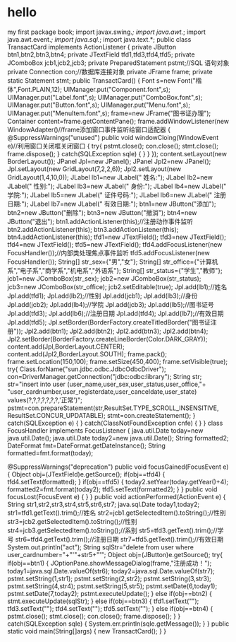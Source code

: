 # hello
my first
package book;
import javax.swing.*;
import java.awt.*;
import java.awt.event.*;
import java.sql.*;
import java.text.*;
public class TransactCard implements ActionListener
{
private  JButton btn1,btn2,btn3,btn4;
private  JTextField tfd1,tfd3,tfd4,tfd5;
private  JComboBox jcb1,jcb2,jcb3;
private  PreparedStatement pstmt;//SQL	语句对象
private  Connection con;//数据库连接对象
private  JFrame frame;
private static Statement stmt;
public TransactCard()
{
Font s=new Font("楷体",Font.PLAIN,12);
UIManager.put("Component.font",s);
UIManager.put("Label.font",s);
UIManager.put("ComboBox.font",s);
UIManager.put("Button.font",s);
UIManager.put("Menu.font",s);
UIManager.put("MenuItem.font",s);
frame=new JFrame("图书证办理");
Container content=frame.getContentPane();
frame.addWindowListener(new WindowAdapter()//frame添加窗口事件监听给窗口适配器
{
@SuppressWarnings("unused")
public void windowCloing(WindowEvent e)//利用窗口关闭框关闭窗口
{
try{
pstmt.close();
con.close();
stmt.close();
frame.dispose();
}
catch(SQLException sqle)
{
}
}
});
content.setLayout(new BorderLayout());
JPanel Jpl=new JPanel();
JPanel Jpl2=new JPanel();
Jpl.setLayout(new GridLayout(7,2,2,6));
Jpl2.setLayout(new GridLayout(1,4,10,0));
JLabel lb1=new JLabel("  姓名:");
JLabel lb2=new JLabel("  性别:");
JLabel lb3=new JLabel("  身份:");
JLabel lb4=new JLabel("  学院:");
JLabel lb5=new JLabel("  证件号码:");
JLabel lb6=new JLabel("  注册日期:");
JLabel lb7=new JLabel("  有效日期:");
btn1=new JButton("添加");
btn2=new JButton("删除");
btn3=new JButton("撤消");
btn4=new JButton("退出");
btn1.addActionListener(this);//注册动作事件监听
btn2.addActionListener(this);
btn3.addActionListener(this);
btn4.addActionListener(this);
tfd1=new JTextField();
tfd3=new JTextField();
tfd4=new JTextField();
tfd5=new JTextField();
tfd4.addFocusListener(new FocusHandler());//内部类处理焦点事件监听
tfd5.addFocusListener(new FocusHandler());
String[] str_sex={"男","女"};
String[] str_office={"计算机系","电子系","商学系","机电系","外语系"};
String[] str_status={"学生","教师"};
jcb1=new JComboBox(str_sex);
jcb2=new JComboBox(str_status);
jcb3=new JComboBox(str_office);
jcb2.setEditable(true);
Jpl.add(lb1);//姓名
Jpl.add(tfd1);
Jpl.add(lb2);//性别
Jpl.add(jcb1);
Jpl.add(lb3);//身份
Jpl.add(jcb2);
Jpl.add(lb4);//学院
Jpl.add(jcb3);
Jpl.add(lb5);//图书证号
Jpl.add(tfd3);
Jpl.add(lb6);//注册日期
Jpl.add(tfd4);
Jpl.add(lb7);//有效日期
Jpl.add(tfd5);
Jpl.setBorder(BorderFactory.createTitledBorder("图书证注册"));
Jpl2.add(btn1);
Jpl2.add(btn2);
Jpl2.add(btn3);
Jpl2.add(btn4);
Jpl2.setBorder(BorderFactory.createLineBorder(Color.DARK_GRAY));
content.add(Jpl,BorderLayout.CENTER);
content.add(Jpl2,BorderLayout.SOUTH);
frame.pack();
frame.setLocation(150,100);
frame.setSize(450,400);
frame.setVisible(true);
try{
Class.forName("sun.jdbc.odbc.JdbcOdbcDriver");
con=DriverManager.getConnection("jdbc:odbc:library");
String str;
str="insert into user (user_name,user_sex,user_status,user_office,"+
"user_cardnumber,user_registerdate,user_canceldate,user_state) values(?,?,?,?,?,?,?,'正常')";
pstmt=con.prepareStatement(str,ResultSet.TYPE_SCROLL_INSENSITIVE,
ResultSet.CONCUR_UPDATABLE);
stmt=con.createStatement();
}
catch(SQLException e)
{
}
catch(ClassNotFoundException cnfe)
{
}
}
class FocusHandler implements FocusListener
{
java.util.Date today=new java.util.Date();
java.util.Date today2=new java.util.Date();
String formatted2;
DateFormat fmt=DateFormat.getDateInstance();
String formatted=fmt.format(today);

@SuppressWarnings("deprecation")
public void focusGained(FocusEvent e)
{
Object obj=(JTextField)e.getSource();
if(obj==tfd4)
{
tfd4.setText(formatted);
}
if(obj==tfd5)
{
today2.setYear(today.getYear()+4);
formatted2=fmt.format(today2);
tfd5.setText(formatted2);
}
}
public void focusLost(FocusEvent e)
{
}
}
public void actionPerformed(ActionEvent e)
{
String str1,str2,str3,str4,str5,str6,str7;
java.sql.Date today1,today2;
str1=tfd1.getText().trim();//姓名
str2=jcb1.getSelectedItem().toString();//性别
str3=jcb2.getSelectedItem().toString();//性别
str4=jcb3.getSelectedItem().toString();//系别
str5=tfd3.getText().trim();//学号
str6=tfd4.getText().trim();//注册日期
str7=tfd5.getText().trim();//有效日期
System.out.println("act");
String sqlStr="delete from user where user_cardnumber="+"'"+str5+"'";
Object obj=(JButton)e.getSource();
try{
if(obj==btn1)
{
JOptionPane.showMessageDialog(frame,"注册成功！");
today1=java.sql.Date.valueOf(str6);
today2=java.sql.Date.valueOf(str7);
pstmt.setString(1,str1);
pstmt.setString(2,str2);
pstmt.setString(3,str3);
pstmt.setString(4,str4);
pstmt.setString(5,str5);
pstmt.setDate(6,today1);
pstmt.setDate(7,today2);
pstmt.executeUpdate();
}
else if(obj==btn2)
{
stmt.executeUpdate(sqlStr);
}
else if(obj==btn3)
{
tfd1.setText("");
tfd3.setText("");
tfd4.setText("");
tfd5.setText("");
}
else if(obj==btn4)
{
pstmt.close();
stmt.close();
con.close();
frame.dispose();
}
}
catch(SQLException sqle)
{
System.err.println(sqle.getMessage());
}
}
public static void main(String[]args)
{
new TransactCard();
}
}
